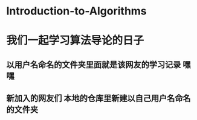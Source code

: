 ﻿# Introduction-to-Algorithms
# 我们一起学习算法导论的日子
## 以用户名命名的文件夹里面就是该网友的学习记录 嘿嘿 
## 新加入的网友们 本地的仓库里新建以自己用户名命名的文件夹